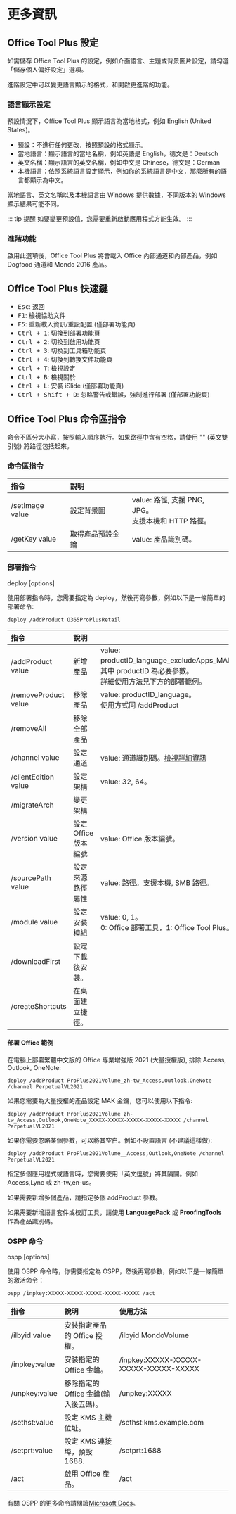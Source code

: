 # 更多資訊

## Office Tool Plus 設定

如需儲存 Office Tool Plus 的設定，例如介面語言、主題或背景圖片設定，請勾選「儲存個人偏好設定」選項。

進階設定中可以變更語言顯示的格式，和開啟更進階的功能。

### 語言顯示設定

預設情況下，Office Tool Plus 顯示語言為當地格式，例如 English (United States)。

- 預設：不進行任何更改，按照預設的格式顯示。
- 當地語言：顯示語言的當地名稱，例如英語是 English，德文是：Deutsch
- 英文名稱：顯示語言的英文名稱，例如中文是 Chinese，德文是：German
- 本機語言：依照系統語言設定顯示，例如你的系統語言是中文，那麼所有的語言都顯示為中文。

當地語言、英文名稱以及本機語言由 Windows 提供數據，不同版本的 Windows 顯示結果可能不同。

::: tip 提醒
如要變更預設值，您需要重新啟動應用程式方能生效。
:::

### 進階功能

啟用此選項後，Office Tool Plus 將會載入 Office 內部通道和內部產品，例如 Dogfood 通道和 Mondo 2016 產品。

## Office Tool Plus 快速鍵

- <kbd>Esc</kbd>: 返回
- <kbd>F1</kbd>: 檢視協助文件
- <kbd>F5</kbd>: 重新載入資訊/重設配置 (僅部署功能頁)
- <kbd>Ctrl + 1</kbd>: 切換到部署功能頁
- <kbd>Ctrl + 2</kbd>: 切換到啟用功能頁
- <kbd>Ctrl + 3</kbd>: 切換到工具箱功能頁
- <kbd>Ctrl + 4</kbd>: 切換到轉換文件功能頁
- <kbd>Ctrl + T</kbd>: 檢視設定
- <kbd>Ctrl + B</kbd>: 檢視關於
- <kbd>Ctrl + L</kbd>: 安裝 iSlide (僅部署功能頁)
- <kbd>Ctrl + Shift + D</kbd>: 忽略警告或錯誤，強制進行部署 (僅部署功能頁)

## Office Tool Plus 命令區指令

命令不區分大小寫，按照輸入順序執行。如果路徑中含有空格，請使用 "" (英文雙引號) 將路徑包括起來。

### 命令區指令

| 指令 | 說明 |  |
| :-- | :-- | :-- |
| /setImage value | 設定背景圖 | value: 路徑, 支援 PNG, JPG。<br>支援本機和 HTTP 路徑。 |
| /getKey value | 取得產品預設金鑰 | value: 產品識別碼。 |

### 部署指令

deploy [options]

使用部署指令時，您需要指定為 deploy，然後再寫參數，例如以下是一條簡單的部署命令:

``` batch
deploy /addProduct O365ProPlusRetail
```

| 指令 | 說明 |  |
| :-- | :-- | :-- |
| /addProduct value | 新增產品 | value: productID_language_excludeApps_MAK。<br>其中 productID 為必要參數。<br>詳細使用方法見下方的部署範例。 |
| /removeProduct value | 移除產品 | value: productID_language。<br>使用方式同 /addProduct |
| /removeAll | 移除全部產品 |  |
| /channel value | 設定通道 | value: 通道識別碼。[檢視詳細資訊](https://docs.microsoft.com/zh-tw/deployoffice/office-deployment-tool-configuration-options#channel-attribute-part-of-add-element) |
| /clientEdition value | 設定架構 | value: 32, 64。 |
| /migrateArch | 變更架構 |  |
| /version value | 設定 Office 版本編號 | value: Office 版本編號。 |
| /sourcePath value | 設定來源路徑屬性 | value: 路徑。支援本機, SMB 路徑。 |
| /module value | 設定安裝模組 | value: 0, 1。<br>0: Office 部署工具，1: Office Tool Plus。 |
| /downloadFirst | 設定下載後安裝。 |  |
| /createShortcuts | 在桌面建立捷徑。 |  |

#### 部署 Office 範例

在電腦上部署繁體中文版的 Office 專業增強版 2021 (大量授權版), 排除 Access, Outlook, OneNote:

``` batch
deploy /addProduct ProPlus2021Volume_zh-tw_Access,Outlook,OneNote /channel PerpetualVL2021
```

如果您需要為大量授權的產品設定 MAK 金鑰，您可以使用以下指令:

``` batch
deploy /addProduct ProPlus2021Volume_zh-tw_Access,Outlook,OneNote_XXXXX-XXXXX-XXXXX-XXXXX-XXXXX /channel PerpetualVL2021
```

如果你需要忽略某個參數，可以將其空白。例如不設置語言 (不建議這樣做):

``` batch
deploy /addProduct ProPlus2021Volume__Access,Outlook,OneNote /channel PerpetualVL2021
```

指定多個應用程式或語言時，您需要使用「英文逗號」將其隔開。例如  Access,Lync 或 zh-tw,en-us。

如果需要新增多個產品，請指定多個 addProduct 參數。

如果需要新增語言套件或校訂工具，請使用 **LanguagePack** 或 **ProofingTools** 作為產品識別碼。

### OSPP 命令

ospp [options]

使用 OSPP 命令時，你需要指定為 OSPP，然後再寫參數，例如以下是一條簡單的激活命令：

``` batch
ospp /inpkey:XXXXX-XXXXX-XXXXX-XXXXX-XXXXX /act
```

| 指令 | 說明 | 使用方法 |
| :-- | :-- | :-- |
| /ilbyid value | 安裝指定產品的 Office 授權。 | /ilbyid MondoVolume |
| /inpkey:value | 安裝指定的 Office 金鑰。 | /inpkey:XXXXX-XXXXX-XXXXX-XXXXX-XXXXX |
| /unpkey:value | 移除指定的 Office 金鑰(輸入後五碼)。 | /unpkey:XXXXX |
| /sethst:value | 設定 KMS 主機位址。 | /sethst:kms.example.com |
| /setprt:value | 設定 KMS 連接埠，預設 1688. | /setprt:1688 |
| /act | 啟用 Office 產品。 | /act |

有關 OSPP 的更多命令請閱讀[Microsoft Docs](https://docs.microsoft.com/zh-tw/deployoffice/vlactivation/tools-to-manage-volume-activation-of-office)。
